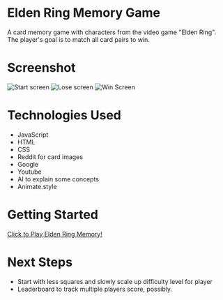 # Elden Ring Memory Game
A card memory game with characters from the video game "Elden Ring".
The player's goal is to match all card pairs to win.

# Screenshot
<img src="https://i.imgur.com/u7S021w.png" alt="Start screen">
<img src="https://i.imgur.com/fSytXst.png" alt="Lose screen">
<img src="https://i.imgur.com/LyRgNhH.png" alt="Win Screen">

# Technologies Used

- JavaScript
- HTML
- CSS
- Reddit for card images
- Google
- Youtube
- AI to explain some concepts
- Animate.style

# Getting Started

[Click to Play Elden Ring Memory!](https://xugknight.github.io/Concentration-Memory-Game/)

# Next Steps

- Start with less squares and slowly scale up difficulty level for player
- Leaderboard to track multiple players score, possibly.